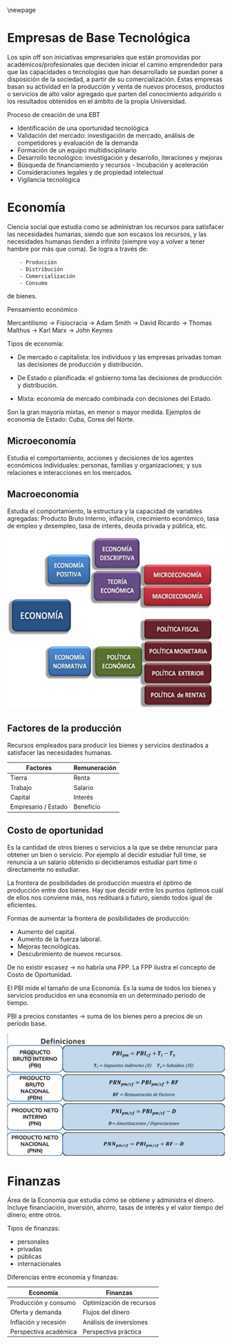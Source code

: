 \newpage

# Empresas de Base Tecnológica

Los spin off son iniciativas empresariales que están promovidas por académicos/profesionales que deciden iniciar el camino emprendedor para que las capacidades o tecnologías que han desarrollado se puedan poner a disposición de la sociedad, a partir de su comercialización. Estas empresas basan su actividad en la producción y venta de nuevos procesos, productos o servicios de alto valor agregado que parten del conocimiento adquirido o los resultados obtenidos en el ámbito de la propia Universidad.

Proceso de creación de una EBT

- Identificación de una oportunidad tecnológica
- Validación del mercado: investigación de mercado, análisis de competidores y evaluación de la demanda
- Formación de un equipo multidisciplinario
- Desarrollo tecnológico: investigación y desarrollo, iteraciones y mejoras
- Búsqueda de financiamiento y recursos - Incubación y aceleración
- Consideraciones legales y de propiedad intelectual
- Vigilancia tecnológica

# Economía

Ciencia social que estudia como se administran los recursos para satisfacer las necesidades humanas, siendo que son escasos los recursos, y las necesidades humanas tienden a infinito (siempre voy a volver a tener hambre por más que coma). Se logra a través de:
    
        - Producción
        - Distribución
        - Comercialización
        - Consumo
    
de bienes. 

Pensamiento económico

Mercantilismo -> Fisiocracia -> Adam Smith -> David Ricardo -> Thomas Malthus -> Karl Marx -> John Keynes

Tipos de economía:

- De mercado o capitalista: los individuos y las empresas privadas toman las decisiones de producción y distribución.

- De Estado o planificada: el gobierno toma las decisiones de producción y distribución.

- Mixta: economía de mercado combinada con decisiones del Estado.

Son la gran mayoría mixtas, en menor o mayor medida.
Ejemplos de economia de Estado: Cuba, Corea del Norte.

## Microeconomía

Estudia el comportamiento, acciones y decisiones de los agentes económicos individuales: personas, familias y organizaciones; y sus relaciones e interacciones en los mercados.

## Macroeconomía

Estudia el comportamiento, la estructura y la capacidad de variables agregadas: Producto Bruto Interno, inflación, crecimiento económico, tasa de empleo y desempleo, tasa de interés, deuda privada y pública, etc.

![Economía positiva vs normativa](imagenes/tipos_economia.png)

## Factores de la producción

Recursos empleados para producir los bienes y servicios destinados a satisfacer las necesidades humanas.

| Factores              | Remuneración |
|-----------------------|--------------|
| Tierra                | Renta        |
| Trabajo               | Salario      |
| Capital               | Interés      |
| Empresario / Estado   | Beneficio    |

## Costo de oportunidad

Es la cantidad de otros bienes o servicios a la que se debe renunciar para obtener un bien o servicio. Por ejemplo al decidir estudiar full time, se renuncia a un salario obtenido si decidieramos estudiar part time o directamente no estudiar.

La frontera de posibilidades de producción muestra el óptimo de producción entre dos bienes. Hay que decidir entre los puntos óptimos cuál de ellos nos conviene más, nos redituará a futuro, siendo todos igual de eficientes.

Formas de aumentar la frontera de posibilidades de producción:

- Aumento del capital.
- Aumento de la fuerza laboral.
- Mejoras tecnológicas.
- Descubrimiento de nuevos recursos.

De no existir escasez -> no habría una FPP.
La FPP ilustra el concepto de Costo de Oportunidad.

El PBI mide el tamaño de una Economía. Es la suma de todos los bienes y servicios producidos en una economía en un determinado período de tiempo. 

PBI a precios constantes -> suma de los bienes pero a precios de un período base.

![PBI vs PBN vs PNI vs PNN](imagenes/pbi_vs_pbn_vs.png)

# Finanzas

Área de la Economía que estudia cómo se obtiene y administra el dinero. Incluye financiación, inversión, ahorro, tasas de interés y el valor tiempo del dinero; entre otros.

Tipos de finanzas:

- personales
- privadas 
- públicas
- internacionales

Diferencias entre economía y finanzas:

| Economía                            | Finanzas                        |
|-------------------------------------|---------------------------------|
| Producción y consumo                | Optimización de recursos        |
| Oferta y demanda                    | Flujos del dinero               |
| Inflación y recesión                | Análisis de inversiones         |
| Perspectiva académica               | Perspectiva práctica            |

